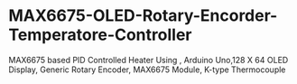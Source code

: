 # MAX6675-OLED-Rotary-Encorder-Temperatore-Controller
MAX6675 based PID Controlled Heater Using , Arduino Uno,128 X 64 OLED Display, Generic Rotary Encoder, MAX6675 Module, K-type Thermocouple
